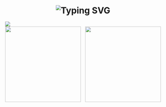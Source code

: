 
<h1 align="center">
    <img src="https://readme-typing-svg.demolab.com?font=Fira+Code&pause=1000&center=true&vCenter=true&repeat=false&width=435&lines=console.log('welcome')" alt="Typing SVG" />
</h1>
<div align="center">
    <img class="img1 horizon-center" 
         src="https://github-readme-activity-graph.cyclic.app/graph?username=LHabc-me&theme=tokyo-night"
         style="display: block;">
    <img class="img2" 
         src="https://github-readme-stats.vercel.app/api?username=LHabc-me&count_private=true&theme=radical"
         align="left"
         height=245px
         >
    <img class="img3" 
         src="https://github-readme-stats.vercel.app/api/top-langs/?username=LHabc-me"
         align="right"
         height=245px>
    <style>
        * {
            border: 0
            margin: 0
        }
    </style>
</div>
